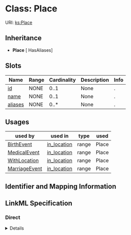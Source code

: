 # Class: Place




URI: [ks:Place](https://w3id.org/linkml/tests/kitchen_sink/Place)




## Inheritance

* **Place** [ HasAliases]




## Slots

| Name | Range | Cardinality | Description  | Info |
| ---  | --- | --- | --- | --- |
| [id](id.md) | NONE | 0..1 | None  | . |
| [name](name.md) | NONE | 0..1 | None  | . |
| [aliases](aliases.md) | NONE | 0..* | None  | . |


## Usages


| used by | used in | type | used |
| ---  | --- | --- | --- |
| [BirthEvent](BirthEvent.md) | [in_location](in_location.md) | range | Place |
| [MedicalEvent](MedicalEvent.md) | [in_location](in_location.md) | range | Place |
| [WithLocation](WithLocation.md) | [in_location](in_location.md) | range | Place |
| [MarriageEvent](MarriageEvent.md) | [in_location](in_location.md) | range | Place |



## Identifier and Mapping Information









## LinkML Specification

<!-- TODO: investigate https://stackoverflow.com/questions/37606292/how-to-create-tabbed-code-blocks-in-mkdocs-or-sphinx -->

### Direct

<details>
```yaml
name: Place
from_schema: https://w3id.org/linkml/tests/kitchen_sink
mixins:
- HasAliases
slots:
- id
- name

```
</details>

### Induced

<details>
```yaml
name: Place
from_schema: https://w3id.org/linkml/tests/kitchen_sink
mixins:
- HasAliases
attributes:
  id:
    name: id
    from_schema: https://w3id.org/linkml/tests/core
    identifier: true
    alias: id
    owner: Place
  name:
    name: name
    from_schema: https://w3id.org/linkml/tests/core
    alias: name
    owner: Place
    required: false
  aliases:
    name: aliases
    from_schema: https://w3id.org/linkml/tests/kitchen_sink
    slot_uri: skos:altLabel
    multivalued: true
    alias: aliases
    owner: Place

```
</details>
